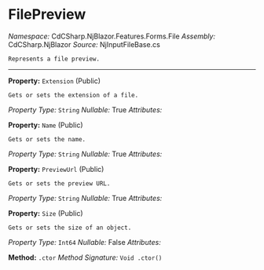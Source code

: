 # FilePreview

*Namespace:* CdCSharp.NjBlazor.Features.Forms.File
*Assembly:* CdCSharp.NjBlazor
*Source:* NjInputFileBase.cs



    Represents a file preview.
    
---

**Property:** `Extension` (Public)


    Gets or sets the extension of a file.
    

*Property Type:* `String`
*Nullable:* True
*Attributes:* 


**Property:** `Name` (Public)


    Gets or sets the name.
    

*Property Type:* `String`
*Nullable:* True
*Attributes:* 


**Property:** `PreviewUrl` (Public)


    Gets or sets the preview URL.
    

*Property Type:* `String`
*Nullable:* True
*Attributes:* 


**Property:** `Size` (Public)


    Gets or sets the size of an object.
    

*Property Type:* `Int64`
*Nullable:* False
*Attributes:* 


**Method:** `.ctor`
*Method Signature:* `Void .ctor()`

